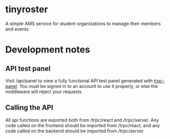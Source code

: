 # tinyroster

A simple AMS service for student organizations to manage their members and events.

# Development notes

## API test panel

Visit /api/panel to view a fully functional API test panel generated with [trpc-panel](https://github.com/iway1/trpc-panel). You must be signed in to an account to use it properly, or else the middleware will reject your requests.

## Calling the API

All api functions are exported both from /trpc/react and /trpc/server. Any code called on the frontend should be imported from /trpc/react, and any code called on the backend should be imported from /trpc/server.
